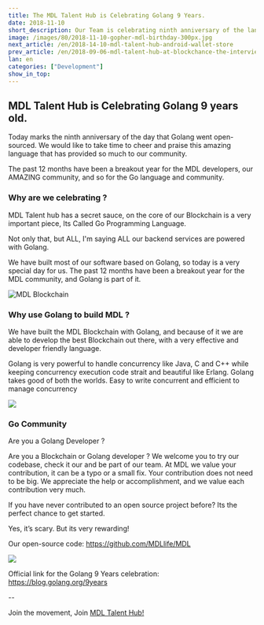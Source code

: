 ```yaml
---
title: The MDL Talent Hub is Celebrating Golang 9 Years.
date: 2018-11-10
short_description: Our Team is celebrating ninth anniversary of the language we use on our Blockchain, Golang!
image: /images/80/2018-11-10-gopher-mdl-birthday-300px.jpg
next_article: /en/2018-14-10-mdl-talent-hub-android-wallet-store
prev_article: /en/2018-09-06-mdl-talent-hub-at-blockchance-the-interviews
lan: en
categories: ["Development"]
show_in_top:
---
```


## MDL Talent Hub is Celebrating Golang 9 years old.

Today marks the ninth anniversary of the day that Golang went open-sourced.
We would like to take time to cheer and praise this amazing language that has provided so much to our community.

The past 12 months have been a breakout year for the MDL developers, our AMAZING community, and so for the Go language and community.


### Why are we celebrating ?

MDL Talent hub has a secret sauce, on the core of our Blockchain is a very important piece,
Its Called Go Programming Language.

Not only that, but ALL, I'm saying ALL our backend services are powered with Golang.



We have built most of our software based on Golang, so today is a very special day for us.
The past 12 months have been a breakout year for the MDL community, and Golang is part of it.

![MDL Blockchain](/images/80/2018-11-10-MDL-blockchain.png)


### Why use Golang to build MDL ?

We have built the MDL Blockchain with Golang,
and because of it we are able to develop the best Blockchain out there, with a very effective and developer friendly language.


Golang is very powerful to handle concurrency like Java, C and C++ while keeping concurrency execution code strait and beautiful like Erlang.
Golang takes good of both the worlds. Easy to write concurrent and efficient to manage concurrency

![](/images/80/2018-11-10-golang-adoption.png)


### Go Community
Are you a Golang Developer ?

Are you a Blockchain or Golang developer ? We welcome you to try our codebase, check it our and be part of our team.
At MDL we value your contribution, it can be a typo or a small fix.
Your contribution does not need to be big. We appreciate the help or accomplishment, and we value each contribution very much.

If you have never contributed to an open source project before? Its the perfect chance to get started.

Yes, it’s scary. But its very rewarding!

Our open-source code: https://github.com/MDLlife/MDL

![](/images/80/2018-11-10-golang-fixing-mdl.jpeg)


Official link for the Golang 9 Years celebration: https://blog.golang.org/9years


--

Join the movement, Join [MDL Talent Hub!](https://www.mdl.life/)


